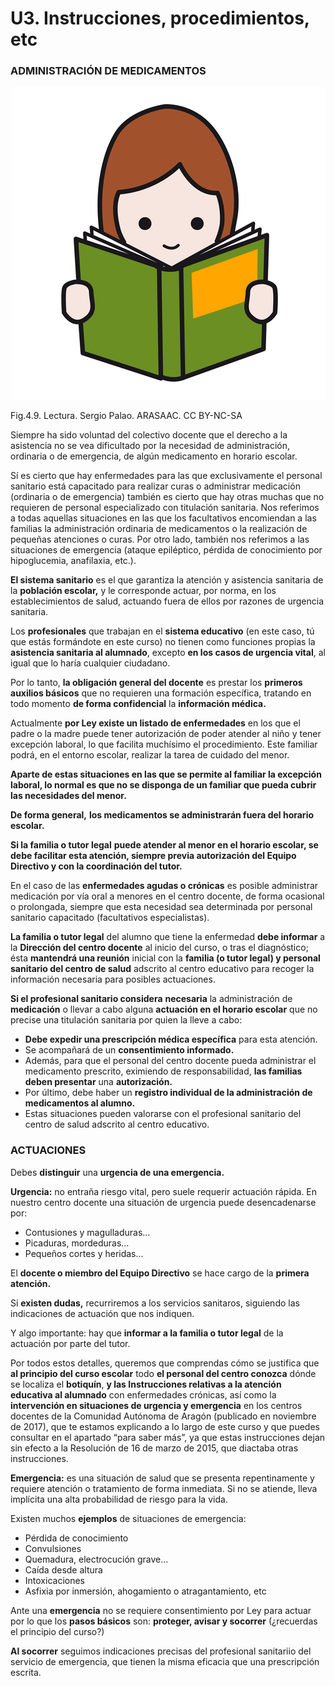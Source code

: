 # U3. Instrucciones, procedimientos, etc

### **ADMINISTRACIÓN DE MEDICAMENTOS**


 ![](img/M4_9.png)


Fig.4.9. Lectura. Sergio Palao. ARASAAC. CC BY-NC-SA

Siempre ha sido voluntad del colectivo docente que el derecho a la asistencia no se vea dificultado por la necesidad de administración, ordinaria o de emergencia, de algún medicamento en horario escolar.

Sí es cierto que hay enfermedades para las que exclusivamente el personal sanitario está capacitado para realizar curas o administrar medicación (ordinaria o de emergencia) también es cierto que hay otras muchas que no requieren de personal especializado con titulación sanitaria. Nos referimos a todas aquellas situaciones en las que los facultativos encomiendan a las familias la administración ordinaria de medicamentos o la realización de pequeñas atenciones o curas. Por otro lado, también nos referimos a las situaciones de emergencia (ataque epiléptico, pérdida de conocimiento por hipoglucemia, anafilaxia, etc.).

**El sistema sanitario** es el que garantiza la atención y asistencia sanitaria de la **población escolar,** y le corresponde actuar, por norma, en los establecimientos de salud, actuando fuera de ellos por razones de urgencia sanitaria.

Los **profesionales** que trabajan en el **sistema educativo** (en este caso, tú que estás formándote en este curso) no tienen como funciones propias la **asistencia sanitaria al alumnado**, excepto **en los casos de urgencia vital**, al igual que lo haría cualquier ciudadano.

Por lo tanto, **la obligación general del docente** es prestar los **primeros auxilios básicos** que no requieren una formación específica, tratando en todo momento **de forma confidencial** la **información médica.**

Actualmente **por Ley existe un listado de enfermedades**  en los que el padre o la madre puede tener autorización de poder atender al niño y tener excepción laboral, lo que facilita muchísimo el procedimiento. Este familiar podrá, en el entorno escolar, realizar la tarea de cuidado del menor.

**Aparte de estas situaciones en las que se permite al familiar la excepción laboral, lo normal es que no se disponga de un familiar que pueda cubrir las necesidades del menor.**

**De forma general,** **los medicamentos se administrarán fuera del horario escolar.**

**Si la familia o tutor legal** **puede atender al menor en el horario escolar, se debe facilitar esta atención, siempre previa autorización del Equipo Directivo y con la coordinación del tutor.**

  

En el caso de las **enfermedades agudas o crónicas** es posible administrar medicación por vía oral a menores en el centro docente, de forma ocasional o prolongada, siempre que esta necesidad sea determinada por personal sanitario capacitado (facultativos especialistas).

**La familia o tutor legal** del alumno que tiene la enfermedad **debe informar** a la **Dirección del centro docente** al inicio del curso, o tras el diagnóstico; ésta **mantendrá una reunión** inicial con la **familia (o tutor legal) y personal sanitario del centro de salud** adscrito al centro educativo para recoger la información necesaria para posibles actuaciones.

**Si el profesional sanitario considera**  **necesaria** la administración de **medicación** o llevar a cabo alguna **actuación en el horario escolar** que no precise una titulación sanitaria por quien la lleve a cabo:

*   **Debe expedir una prescripción médica específica** para esta atención.
*   Se acompañará de un **consentimiento informado.**
*   Además, para que el personal del centro docente pueda administrar el medicamento prescrito, eximiendo de responsabilidad, **las familias deben presentar** una **autorización.**
*   Por último, debe haber un **registro individual de la administración de medicamentos al alumno.**
*   Estas situaciones pueden valorarse con el profesional sanitario del centro de salud adscrito al centro educativo.

### ACTUACIONES

Debes **distinguir** una **urgencia de una emergencia.**

**Urgencia:** no entraña riesgo vital, pero suele requerir actuación rápida. En nuestro centro docente una situación de urgencia puede desencadenarse por:

*   Contusiones y magulladuras...
*   Picaduras, mordeduras...
*   Pequeños cortes y heridas...

El **docente o miembro del Equipo Directivo** se hace cargo de la **primera atención.**

Si **existen dudas,** recurriremos a los servicios sanitaros, siguiendo las indicaciones de actuación que nos indiquen.

Y algo importante: hay que **informar a la familia o tutor legal** de la actuación por parte del tutor.

Por todos estos detalles, queremos que comprendas cómo se justifica que **al principio del curso escolar** todo **el personal del centro conozca** dónde se localiza el **botiquín**, **y las Instrucciones relativas a la atención educativa al alumnado** con enfermedades crónicas, así como la **intervención en situaciones de urgencia y emergencia** en los centros docentes de la Comunidad Autónoma de Aragón (publicado en noviembre de 2017), que te estamos explicando a lo largo de este curso y que puedes consultar en el apartado “para saber más”, ya que estas instrucciones dejan sin efecto a la Resolución de 16 de marzo de 2015, que diactaba otras instrucciones.

**Emergencia:** es una situación de salud que se presenta repentinamente y requiere atención o tratamiento de forma inmediata. Si no se atiende, lleva implícita una alta probabilidad de riesgo para la vida.

Existen muchos **ejemplos** de situaciones de emergencia:

*   Pérdida de conocimiento
*   Convulsiones
*   Quemadura, electrocución grave...
*   Caída desde altura
*   Intoxicaciones
*   Asfixia por inmersión, ahogamiento o atragantamiento, etc

Ante una **emergencia** no se requiere consentimiento por Ley para actuar por lo que los **pasos básicos** son: **proteger, avisar y socorrer** (¿recuerdas el principio del curso?)

**Al socorrer** seguimos indicaciones precisas del profesional sanitariio del servicio de emergencia, que tienen la misma eficacia que una prescripción escrita.

